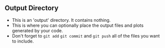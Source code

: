 ## Output Directory
- This is an 'output' directory. It contains nothing. 
- This is where you can optionally place the output files and plots generated by your code.
- Don't forget to `git add`  `git commit` and `git push` all of the files you want to include.
